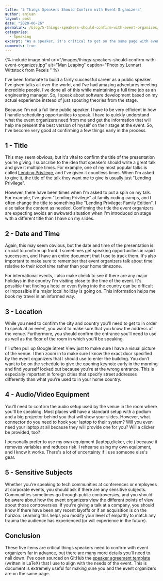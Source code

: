 ```yaml
---
title: '5 Things Speakers Should Confirm with Event Organizers'
author: anjuan
layout: post
date: "2020-06-26"
permalink: /blog/5-things-speakers-should-confirm-with-event-organizes/
categories:
  - Speaking
excerpt: "As a speaker, it's critical to get on the same page with event organizers when planning how you'll participate in their program."
comments: true
---
```


{% include image.html url="/images/things-speakers-should-confirm-with-event-organizes.jpg" alt="Man Leaping" caption="Photo by Lennart Wittstock from Pexels
" %}

I've been fortunate to build a fairly successful career as a public speaker. I've given talks all over the world, and I've had amazing adventures meeting incredible people. I've done all of this while maintaining a full time job as an engineering manager. So, I speak about software development based on my actual experience instead of just spouting theories from the stage.

Because I'm not a full time public speaker, I have to be very efficient in how I handle scheduling opportunities to speak. I have to quickly understand what the event organizers need from me and get the information that will help me present the best version of myself on their stage at the event. So, I've become very good at confirming a few things early in the process.

## 1 - Title

This may seem obvious, but it's vital to confirm the title of the presentation you're giving. I subscribe to the idea that speakers should write a great talk and give it multiple times. For example, one of my most popular talks is called [Lending Privilege](https://anjuansimmons.com/talks/lending-privilege/), and I've given it countless times. When I'm asked to give it, the title of the talk they want me to give is usually just "Lending Privilege".

However, there have been times when I'm asked to put a spin on my talk. For example, I've given "Lending Privilege" at family coding camps, and I often change the title to something like "Lending Privilege: Family Edition". I also tailor the content as needed. Confirming the title the event organizers are expecting avoids an awkward situation when I'm introduced on stage with a different title than I have on my slides.

## 2 - Date and Time

Again, this may seem obvious, but the date and time of the presentation is crucial to confirm up front. I sometimes get speaking opportunities in rapid succession, and I have an entire document that I use to track them. It's also important to make sure to remember that event organizers talk about time relative to their *local time* rather than your home timezone.

For international events, I also make check to see if there are any major holidays in the country I'm visiting close to the time of the event. It's possible that finding a hotel or even flying into the country can be difficult or impossible if a major local holiday is going on. This information helps me book my travel in an informed way.

## 3 - Location

While you need to confirm the city and country you'll need to get to in order to speak at an event, you want to make sure that you know the address of the venue. Furthermore, you should confirm the entrance you'll need to use as well as the floor of the room in which you'll be speaking.

I'll often pull up Google Street View just to make sure I have a visual picture of the venue. I then zoom in to make sure I know the exact door specified by the event organizers that I should use to enter the building. You don't want to be on the schedule to give the opening keynote early in the morning and find yourself locked out because you're at the wrong entrance. This is especially important in foreign cities that specify street addresses differently than what you're used to in your home country.

## 4 - Audio/Video Equipment

You'll need to confirm the audio setup used by the venue in the room where you'll be speaking. Most places will have a standard setup with a podium and a big projector behind you that will show your slides. However, what connector do you need to hook your laptop to their system? Will you even need your laptop at all because they will provide one for you? Will a clicker be provided, too?

I personally prefer to use my own equipment (laptop,clicker, etc.) because it removes variables and reduces risk. I rehearse using my own equipment, and I know it works. There's a lot of uncertainty if I use someone else's gear.

## 5 - Sensitive Subjects

Whether you're speaking to tech communities at conferences or employees at corporate events, you should ask if there are any sensitive subjects. Communities sometimes go through public controversies, and you should be aware about how the event organizers view the different points of view about those controversies. If you're giving a talk at a company, you should know if there have been any recent layoffs or if an acquisition is on the horizon. Learning this helps you modify your level of empathy to match any trauma the audience has experienced (or will experience in the future).

## Conclusion

These five items are critical things speakers need to confirm with event organizers far in advance, but there are many more details you'll need to nail down. I've open sourced on GitHub the [speaker agreement template](https://github.com/anjuan/speaker-agreement) (written in LaTeX) that I use to align with the needs of the event. This is document is extremely useful for making sure you and the event organizers are on the same page.
